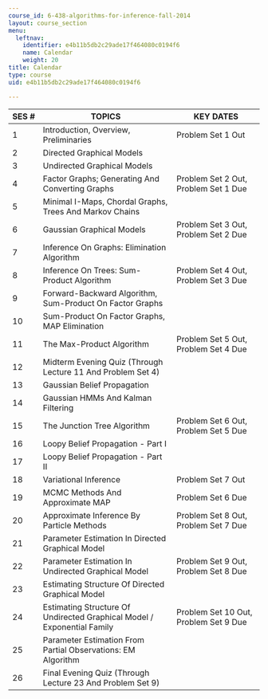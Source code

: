 ```yaml
---
course_id: 6-438-algorithms-for-inference-fall-2014
layout: course_section
menu:
  leftnav:
    identifier: e4b11b5db2c29ade17f464080c0194f6
    name: Calendar
    weight: 20
title: Calendar
type: course
uid: e4b11b5db2c29ade17f464080c0194f6

---
```


| SES # | TOPICS | KEY DATES |
| --- | --- | --- |
| 1 | Introduction, Overview, Preliminaries | Problem Set 1 Out |
| 2 | Directed Graphical Models | &nbsp; |
| 3 | Undirected Graphical Models | &nbsp; |
| 4 | Factor Graphs; Generating And Converting Graphs | Problem Set 2 Out, Problem Set 1 Due |
| 5 | Minimal I-Maps, Chordal Graphs, Trees And Markov Chains | &nbsp; |
| 6 | Gaussian Graphical Models | Problem Set 3 Out, Problem Set 2 Due |
| 7 | Inference On Graphs: Elimination Algorithm | &nbsp; |
| 8 | Inference On Trees: Sum-Product Algorithm | Problem Set 4 Out, Problem Set 3 Due |
| 9 | Forward-Backward Algorithm, Sum-Product On Factor Graphs | &nbsp; |
| 10 | Sum-Product On Factor Graphs, MAP Elimination | &nbsp; |
| 11 | The Max-Product Algorithm | Problem Set 5 Out, Problem Set 4 Due |
| 12 | Midterm Evening Quiz (Through Lecture 11 And Problem Set 4) | &nbsp; |
| 13 | Gaussian Belief Propagation | &nbsp; |
| 14 | Gaussian HMMs And Kalman Filtering | &nbsp; |
| 15 | The Junction Tree Algorithm | Problem Set 6 Out, Problem Set 5 Due |
| 16 | Loopy Belief Propagation - Part I | &nbsp; |
| 17 | Loopy Belief Propagation - Part II | &nbsp; |
| 18 | Variational Inference | Problem Set 7 Out |
| 19 | MCMC Methods And Approximate MAP | Problem Set 6 Due |
| 20 | Approximate Inference By Particle Methods | Problem Set 8 Out, Problem Set 7 Due |
| 21 | Parameter Estimation In Directed Graphical Model | &nbsp; |
| 22 | Parameter Estimation In Undirected Graphical Model | Problem Set 9 Out, Problem Set 8 Due |
| 23 | Estimating Structure Of Directed Graphical Model | &nbsp; |
| 24 | Estimating Structure Of Undirected Graphical Model / Exponential Family | Problem Set 10 Out, Problem Set 9 Due |
| 25 | Parameter Estimation From Partial Observations: EM Algorithm | &nbsp; |
| 26 | Final Evening Quiz (Through Lecture 23 And Problem Set 9) |